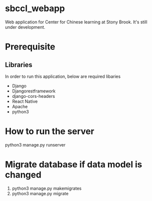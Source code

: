 # sbccl_webapp

Web application for Center for Chinese learning at Stony Brook. It's still under development.

# Prerequisite

## Libraries

In order to run this application, below are required libaries

- Django
- Djangorestframework
- django-cors-headers
- React Native
- Apache
- python3

# How to run the server

python3 manage.py runserver

# Migrate database if data model is changed

1. python3 manage.py makemigrates
2. python3 manage.py migrate

